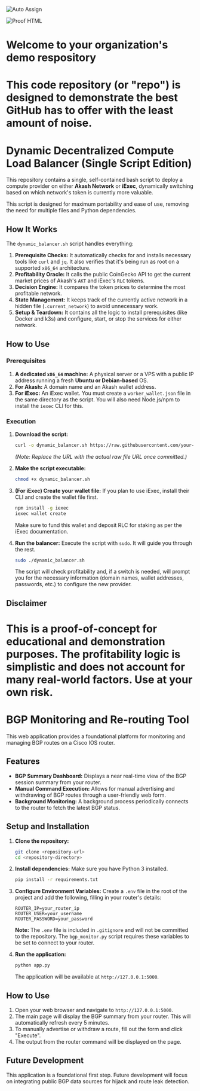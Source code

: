
![Auto Assign](https://github.com/SWORD-Intelligence/demo-repository/actions/workflows/auto-assign.yml/badge.svg)

![Proof HTML](https://github.com/SWORD-Intelligence/demo-repository/actions/workflows/proof-html.yml/badge.svg)

# Welcome to your organization's demo respository
This code repository (or "repo") is designed to demonstrate the best GitHub has to offer with the least amount of noise.
=======
# Dynamic Decentralized Compute Load Balancer (Single Script Edition)

This repository contains a single, self-contained bash script to deploy a compute provider on either **Akash Network** or **iExec**, dynamically switching based on which network's token is currently more valuable.

This script is designed for maximum portability and ease of use, removing the need for multiple files and Python dependencies.

## How It Works

The `dynamic_balancer.sh` script handles everything:

1.  **Prerequisite Checks:** It automatically checks for and installs necessary tools like `curl` and `jq`. It also verifies that it's being run as root on a supported `x86_64` architecture.
2.  **Profitability Oracle:** It calls the public CoinGecko API to get the current market prices of Akash's `AKT` and iExec's `RLC` tokens.
3.  **Decision Engine:** It compares the token prices to determine the most profitable network.
4.  **State Management:** It keeps track of the currently active network in a hidden file (`.current_network`) to avoid unnecessary work.
5.  **Setup & Teardown:** It contains all the logic to install prerequisites (like Docker and k3s) and configure, start, or stop the services for either network.

## How to Use

### Prerequisites

1.  **A dedicated `x86_64` machine:** A physical server or a VPS with a public IP address running a fresh **Ubuntu or Debian-based** OS.
2.  **For Akash:** A domain name and an Akash wallet address.
3.  **For iExec:** An iExec wallet. You must create a `worker_wallet.json` file in the same directory as the script. You will also need Node.js/npm to install the `iexec` CLI for this.

### Execution

1.  **Download the script:**
    ```bash
    curl -o dynamic_balancer.sh https://raw.githubusercontent.com/your-username/your-repo-name/main/dynamic_balancer.sh
    ```
    *(Note: Replace the URL with the actual raw file URL once committed.)*

2.  **Make the script executable:**
    ```bash
    chmod +x dynamic_balancer.sh
    ```

3.  **(For iExec) Create your wallet file:**
    If you plan to use iExec, install their CLI and create the wallet file first.
    ```bash
    npm install -g iexec
    iexec wallet create
    ```
    Make sure to fund this wallet and deposit RLC for staking as per the iExec documentation.

4.  **Run the balancer:**
    Execute the script with `sudo`. It will guide you through the rest.
    ```bash
    sudo ./dynamic_balancer.sh
    ```
    The script will check profitability and, if a switch is needed, will prompt you for the necessary information (domain names, wallet addresses, passwords, etc.) to configure the new provider.

## Disclaimer

This is a proof-of-concept for educational and demonstration purposes. The profitability logic is simplistic and does not account for many real-world factors. Use at your own risk.
=======
# BGP Monitoring and Re-routing Tool

This web application provides a foundational platform for monitoring and managing BGP routes on a Cisco IOS router.

## Features

- **BGP Summary Dashboard:** Displays a near real-time view of the BGP session summary from your router.
- **Manual Command Execution:** Allows for manual advertising and withdrawing of BGP routes through a user-friendly web form.
- **Background Monitoring:** A background process periodically connects to the router to fetch the latest BGP status.

## Setup and Installation

1.  **Clone the repository:**
    ```bash
    git clone <repository-url>
    cd <repository-directory>
    ```

2.  **Install dependencies:**
    Make sure you have Python 3 installed.
    ```bash
    pip install -r requirements.txt
    ```

3.  **Configure Environment Variables:**
    Create a `.env` file in the root of the project and add the following, filling in your router's details:
    ```
    ROUTER_IP=your_router_ip
    ROUTER_USER=your_username
    ROUTER_PASSWORD=your_password
    ```
    **Note:** The `.env` file is included in `.gitignore` and will not be committed to the repository. The `bgp_monitor.py` script requires these variables to be set to connect to your router.

4.  **Run the application:**
    ```bash
    python app.py
    ```
    The application will be available at `http://127.0.0.1:5000`.

## How to Use

1.  Open your web browser and navigate to `http://127.0.0.1:5000`.
2.  The main page will display the BGP summary from your router. This will automatically refresh every 5 minutes.
3.  To manually advertise or withdraw a route, fill out the form and click "Execute".
4.  The output from the router command will be displayed on the page.

## Future Development

This application is a foundational first step. Future development will focus on integrating public BGP data sources for hijack and route leak detection.
